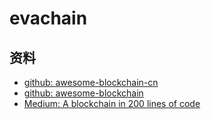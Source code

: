 # evachain

## 资料

- [github: awesome-blockchain-cn](https://github.com/chaozh/awesome-blockchain-cn)
- [github: awesome-blockchain](https://github.com/yjjnls/awesome-blockchain)
- [Medium: A blockchain in 200 lines of code](https://medium.com/@lhartikk/a-blockchain-in-200-lines-of-code-963cc1cc0e54)
